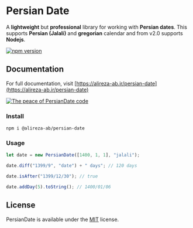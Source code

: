 # Persian Date

A **lightweight** but **professional** library for working with **Persian dates**.
This supports **Persian (Jalali)** and **gregorian** calendar and from v2.0 supports **Nodejs**.

[![npm version](https://img.shields.io/npm/v/@alireza-ab/persian-date)](https://www.npmjs.com/package/@alireza-ab/persian-date)

## Documentation

For full documentation, visit [https://alireza-ab.ir/persian-date](https://alireza-ab.ir/persian-date)

[![The peace of PersianDate code](https://alireza-ab.ir/images/persian-date-code.png)](https://alireza-ab.ir/persian-date)

### Install

```shell
npm i @alireza-ab/persian-date
```

### Usage

```js
let date = new PersianDate([1400, 1, 1], "jalali");

date.diff("1399/9", "date") + " days"; // 120 days

date.isAfter("1399/12/30"); // true

date.addDay(5).toString(); // 1400/01/06
```

## License

PersianDate is available under the [MIT](https://opensource.org/licenses/MIT) license.
